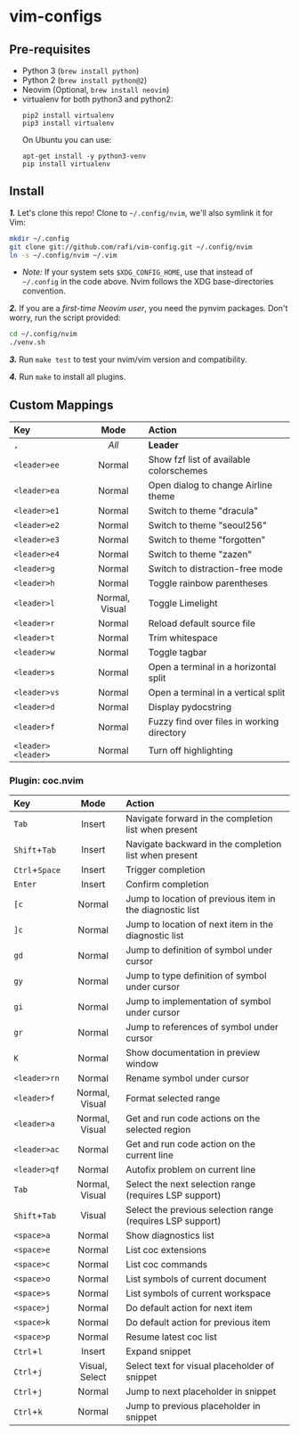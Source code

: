 # vim-configs

## Pre-requisites

* Python 3 (`brew install python`)
* Python 2 (`brew install python@2`)
* Neovim (Optional, `brew install neovim`)
* virtualenv for both python3 and python2:
  ```
  pip2 install virtualenv
  pip3 install virtualenv
  ```
  On Ubuntu you can use:
  ```
  apt-get install -y python3-venv
  pip install virtualenv
  ```

## Install

**_1._** Let's clone this repo! Clone to `~/.config/nvim`,
we'll also symlink it for Vim:

```sh
mkdir ~/.config
git clone git://github.com/rafi/vim-config.git ~/.config/nvim
ln -s ~/.config/nvim ~/.vim
```

- _Note:_ If your system sets `$XDG_CONFIG_HOME`,
  use that instead of `~/.config` in the code above.
  Nvim follows the XDG base-directories convention.

**_2._** If you are a _first-time Neovim user_, you need the pynvim
packages. Don't worry, run the script provided:

```sh
cd ~/.config/nvim
./venv.sh
```

**_3._** Run `make test` to test your nvim/vim version and compatibility.

**_4._** Run `make` to install all plugins.

## Custom Mappings

| Key | Mode | Action |
|:--|:--:|:--|
| `,` | *All* | **Leader** |
| `<leader>ee` | Normal | Show fzf list of available colorschemes |
| `<leader>ea` | Normal | Open dialog to change Airline theme |
| `<leader>e1` | Normal | Switch to theme "dracula" |
| `<leader>e2` | Normal | Switch to theme "seoul256" |
| `<leader>e3` | Normal | Switch to theme "forgotten" |
| `<leader>e4` | Normal | Switch to theme "zazen" |
| `<leader>g` | Normal | Switch to distraction-free mode |
| `<leader>h` | Normal | Toggle rainbow parentheses |
| `<leader>l` | Normal, Visual | Toggle Limelight |
| `<leader>r` | Normal | Reload default source file |
| `<leader>t` | Normal | Trim whitespace |
| `<leader>w` | Normal | Toggle tagbar |
| `<leader>s` | Normal | Open a terminal in a horizontal split |
| `<leader>vs` | Normal | Open a terminal in a vertical split |
| `<leader>d` | Normal | Display pydocstring |
| `<leader>f` | Normal | Fuzzy find over files in working directory |
| `<leader><leader>` | Normal | Turn off highlighting |

### Plugin: coc.nvim

| Key | Mode | Action |
|:--|:--:|:--|
| `Tab` | Insert | Navigate forward in the completion list when present |
| `Shift`+`Tab` | Insert | Navigate backward in the completion list when present |
| `Ctrl`+`Space` | Insert | Trigger completion |
| `Enter` | Insert | Confirm completion |
| `[c` | Normal | Jump to location of previous item in the diagnostic list |
| `]c` | Normal | Jump to location of next item in the diagnostic list |
| `gd` | Normal | Jump to definition of symbol under cursor |
| `gy` | Normal | Jump to type definition of symbol under cursor |
| `gi` | Normal | Jump to implementation of symbol under cursor |
| `gr` | Normal | Jump to references of symbol under cursor |
| `K` | Normal | Show documentation in preview window |
| `<leader>rn` | Normal | Rename symbol under cursor |
| `<leader>f` | Normal, Visual | Format selected range |
| `<leader>a` | Normal, Visual | Get and run code actions on the selected region |
| `<leader>ac` | Normal | Get and run code action on the current line |
| `<leader>qf` | Normal | Autofix problem on current line |
| `Tab` | Normal, Visual | Select the next selection range (requires LSP support) |
| `Shift`+`Tab` | Visual | Select the previous selection range (requires LSP support) |
| `<space>a` | Normal | Show diagnostics list |
| `<space>e` | Normal | List coc extensions |
| `<space>c` | Normal | List coc commands |
| `<space>o` | Normal | List symbols of current document |
| `<space>s` | Normal | List symbols of current workspace |
| `<space>j` | Normal | Do default action for next item |
| `<space>k` | Normal | Do default action for previous item |
| `<space>p` | Normal | Resume latest coc list |
| `Ctrl`+`l` | Insert | Expand snippet |
| `Ctrl`+`j` | Visual, Select | Select text for visual placeholder of snippet |
| `Ctrl`+`j` | Normal | Jump to next placeholder in snippet |
| `Ctrl`+`k` | Normal | Jump to previous placeholder in snippet |
